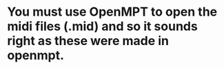 # You must use OpenMPT to open the midi files (.mid) and so it sounds right as these were made in openmpt.
